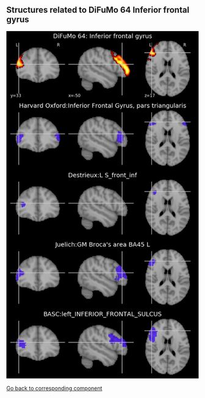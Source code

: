 


## Structures related to DiFuMo 64 Inferior frontal gyrus

![52](52.jpg "Structures related to DiFuMo 64 Inferior frontal gyrus")

[Go back to corresponding component](https://parietal-inria.github.io/DiFuMo/64/html/52.html)